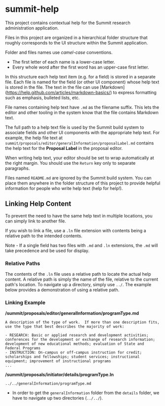 summit-help
===========

This project contains contextual help for the Summit research administration application.

Files in this project are organized in a hierarchical folder structure that roughly corresponds to the UI structure within the Summit application.

Folder and files names use *camel-case* conventions.
* The first letter of each name is a lower-case letter.
* Every whole word after the first word has an upper-case first letter.

In this structure each help text item (e.g. for a field) is stored in a separate file.  Each file is named for the field (or other UI component) whose help text is stored in the file.  The text in the file can use [Markdown] (https://help.github.com/articles/markdown-basics/)
to express formatting such as emphasis, bulleted lists, etc.

File names containing help text have `.md` as the filename suffix.  This lets the editor and other tooling in the system know that the file contains Markdown text.

The full path to a help text file is used by the Summit build system to associate fields and other UI components with the appropriate help text.  For example, the help file text at `summit/proposals/editor/generalInformation/proposalLabel.md` contains the help text for the **Proposal Label** in the proposal editor.

When writing help text, your editor should be set to wrap automatically at the right margin.  You should use the `Return` key only to separate paragraphs.

Files named `README.md` are ignored by the Summit build system.  You can place them anywhere in the folder structure of this project to provide helpful information for people who write help text (help for help!).

## Linking Help Content

To prevent the need to have the same help text in multiple locations, you can simply link to another file.

If you wish to link a file, use a `.ln` file extension with contents being a relative path to the intended contents.

Note - If a single field has two files with `.md` and `.ln` extensions, the `.md` will take precedence and be used for display.

### Relative Paths

The contents of the `.ln` file uses a relative path to locate the actual help content.  A relative path is simply the name of the file, relative to the current path's location.  To navigate up a directory, simply use `../`.  The example below provides a demonstration of using a relative path.


### Linking Example

**/summit/proposals/editor/generalInformation/programType.md**
```
A description of the type of work.  If more than one description fits, use the type that best describes the majority of work:

- RESEARCH: Basic or applied research and development activities; conferences for the development or exchange of research information; development of new educational methods; evaluation of State and Federal Programs
- INSTRUCTION: On-campus or off-campus instruction for credit; scholarships and fellowships; student services; instructional equipment; improvement of instructional programs
...
```

**/summit/proposals/initiator/details/programType.ln**
```
../../generalInformation/programType.md
```
- In order to get the `generalInformation` folder from the `details` folder, we have to navigate up two directories (`../../`).
